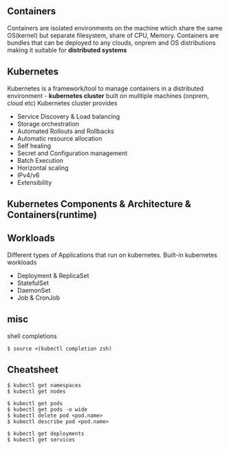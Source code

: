 ## Containers
Containers are isolated environments on the machine which share the same OS(kernel) but separate filesystem, share of CPU, Memory.
Containers are bundles that can be deployed to any clouds, onprem and OS distributions making it suitable for **distributed systems** 

## Kubernetes 
Kubernetes is a framework/tool to manage containers in a distributed environment - **kubernetes cluster**  built on mulitiple machines (onprem, cloud etc)
Kubernetes cluster provides
- Service Discovery & Load balancing
- Storage orchestration
- Automated Rollouts and Rollbacks
- Automatic resource allocation
- Self healing
- Secret and Configuration management
- Batch Execution
- Horizontal scaling
- IPv4/v6 
- Extensibility


## Kubernetes Components & Architecture & Containers(runtime)

## Workloads
Different types of Applications that run on kubernetes. Built-in kubernetes workloads
- Deployment & ReplicaSet
- StatefulSet
- DaemonSet
- Job & CronJob



## misc
shell completions
```
$ source <(kubectl completion zsh)
```

## Cheatsheet
```
$ kubectl get namespaces
$ kubectl get nodes

$ kubectl get pods
$ kubectl get pods -o wide
$ kubectl delete pod <pod.name>
$ kubectl describe pod <pod.name>

$ kubectl get deployments
$ kubectl get services

```

